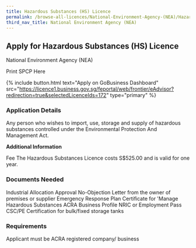 ```yaml
---
title: Hazardous Substances (HS) Licence
permalink: /browse-all-licences/National-Environment-Agency-(NEA)/Hazardous-Substances-(HS)-Licence
third_nav_title: National Environment Agency (NEA)
---
```


## Apply for Hazardous Substances (HS) Licence

National Environment Agency (NEA)

Print SPCP Here


{% include button.html text="Apply on GoBusiness Dashboard" src="https://licence1.business.gov.sg/feportal/web/frontier/eAdvisor?redirection=true&selectedLicenceIds=172" type="primary" %}

### Application Details

<p>Any person who wishes to import, use, storage and supply of hazardous substances controlled under the Environmental Protection And Management Act.</p>

**Additional Information**

Fee
The Hazardous Substances Licence costs S$525.00 and is valid for one year.

### Documents Needed

Industrial Allocation Approval
No-Objection Letter from the owner of premises or supplier
Emergency Response Plan
Certificate for 'Manage Hazardous Substances
ACRA Business Profile
NRIC or Employment Pass
CSC/PE Certification for bulk/fixed storage tanks

### Requirements

Applicant must be ACRA registered company/ business

